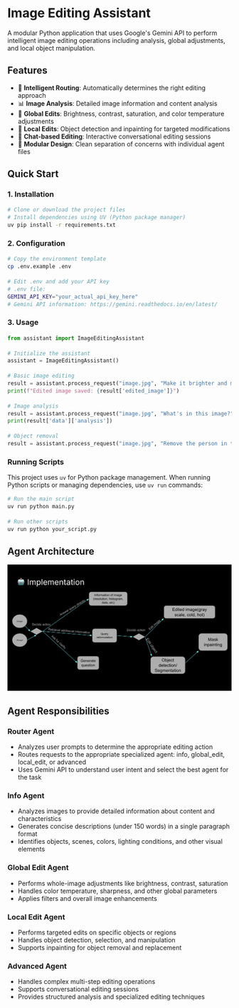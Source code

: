 # Image Editing Assistant

A modular Python application that uses Google's Gemini API to perform intelligent image editing operations including analysis, global adjustments, and local object manipulation.

## Features

- 🤖 **Intelligent Routing**: Automatically determines the right editing approach
- 📊 **Image Analysis**: Detailed image information and content analysis
- 🌈 **Global Edits**: Brightness, contrast, saturation, and color temperature adjustments
- 🎯 **Local Edits**: Object detection and inpainting for targeted modifications
- 💬 **Chat-based Editing**: Interactive conversational editing sessions
- 📁 **Modular Design**: Clean separation of concerns with individual agent files

## Quick Start

### 1. Installation

```bash
# Clone or download the project files
# Install dependencies using UV (Python package manager)
uv pip install -r requirements.txt
```

### 2. Configuration

```bash
# Copy the environment template
cp .env.example .env

# Edit .env and add your API key
# .env file:
GEMINI_API_KEY="your_actual_api_key_here"
# Gemini API information: https://gemini.readthedocs.io/en/latest/
```

### 3. Usage

```python
from assistant import ImageEditingAssistant

# Initialize the assistant
assistant = ImageEditingAssistant()

# Basic image editing
result = assistant.process_request("image.jpg", "Make it brighter and more vibrant")
print(f"Edited image saved: {result['edited_image']}")

# Image analysis
result = assistant.process_request("image.jpg", "What's in this image?")
print(result['data']['analysis'])

# Object removal
result = assistant.process_request("image.jpg", "Remove the person in the background")
```

### Running Scripts

This project uses `uv` for Python package management. When running Python scripts or managing dependencies, use `uv run` commands:

```bash
# Run the main script
uv run python main.py

# Run other scripts
uv run python your_script.py
```

## Agent Architecture

![Agent Architecture Diagram](agent-map.png)

## Agent Responsibilities

### Router Agent

- Analyzes user prompts to determine the appropriate editing action
- Routes requests to the appropriate specialized agent: info, global_edit, local_edit, or advanced
- Uses Gemini API to understand user intent and select the best agent for the task

### Info Agent

- Analyzes images to provide detailed information about content and characteristics
- Generates concise descriptions (under 150 words) in a single paragraph format
- Identifies objects, scenes, colors, lighting conditions, and other visual elements

### Global Edit Agent

- Performs whole-image adjustments like brightness, contrast, saturation
- Handles color temperature, sharpness, and other global parameters
- Applies filters and overall image enhancements

### Local Edit Agent

- Performs targeted edits on specific objects or regions
- Handles object detection, selection, and manipulation
- Supports inpainting for object removal and replacement

### Advanced Agent

- Handles complex multi-step editing operations
- Supports conversational editing sessions
- Provides structured analysis and specialized editing techniques
